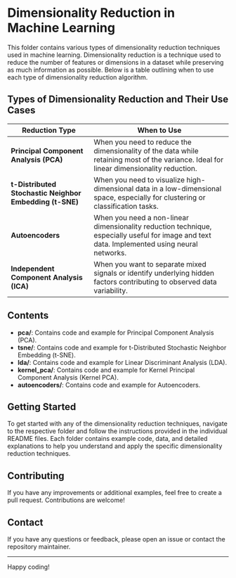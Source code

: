 # Dimensionality Reduction in Machine Learning

This folder contains various types of dimensionality reduction techniques used in machine learning. Dimensionality reduction is a technique used to reduce the number of features or dimensions in a dataset while preserving as much information as possible. Below is a table outlining when to use each type of dimensionality reduction algorithm.

## Types of Dimensionality Reduction and Their Use Cases

| **Reduction Type**        | **When to Use**                                                                                                                                         |
|---------------------------|---------------------------------------------------------------------------------------------------------------------------------------------------------|
| **Principal Component Analysis (PCA)** | When you need to reduce the dimensionality of the data while retaining most of the variance. Ideal for linear dimensionality reduction.                                      |
| **t-Distributed Stochastic Neighbor Embedding (t-SNE)** | When you need to visualize high-dimensional data in a low-dimensional space, especially for clustering or classification tasks.                               |
| **Autoencoders**           | When you need a non-linear dimensionality reduction technique, especially useful for image and text data. Implemented using neural networks.        |
| **Independent Component Analysis (ICA)** | When you want to separate mixed signals or identify underlying hidden factors contributing to observed data variability.|


## Contents

- **pca/**: Contains code and example for Principal Component Analysis (PCA).
- **tsne/**: Contains code and example for t-Distributed Stochastic Neighbor Embedding (t-SNE).
- **lda/**: Contains code and example for Linear Discriminant Analysis (LDA).
- **kernel_pca/**: Contains code and example for Kernel Principal Component Analysis (Kernel PCA).
- **autoencoders/**: Contains code and example for Autoencoders.

## Getting Started

To get started with any of the dimensionality reduction techniques, navigate to the respective folder and follow the instructions provided in the individual README files. Each folder contains example code, data, and detailed explanations to help you understand and apply the specific dimensionality reduction techniques.

## Contributing

If you have any improvements or additional examples, feel free to create a pull request. Contributions are welcome!

## Contact

If you have any questions or feedback, please open an issue or contact the repository maintainer.

---
Happy coding!
